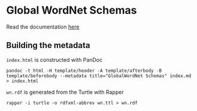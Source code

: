 Global WordNet Schemas 
======================

Read the documentation [here](https://globalwordnet.github.io/schemas)


Building the metadata
---------------------

`index.html` is constructed with PanDoc

    pandoc -t html -H template/header -A template/afterbody -B template/beforebody --metadata title="GlobalWordNet Schemas" index.md > index.html

`wn.rdf` is generated from the Turtle with Rapper

    rapper -i turtle -o rdfxml-abbrev wn.ttl > wn.rdf

